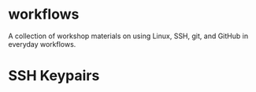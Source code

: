 # workflows
A collection of workshop materials on using Linux, SSH, git, and GitHub in everyday workflows.

# SSH Keypairs


